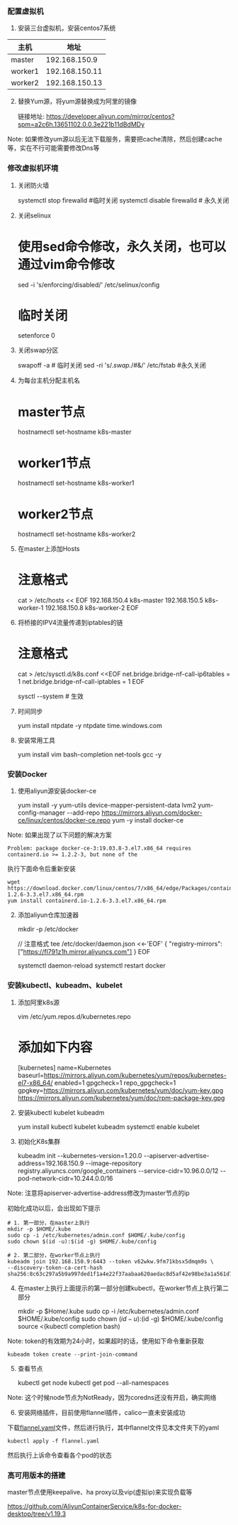 ### 配置虚拟机

1. 安装三台虚拟机，安装centos7系统

主机 | 地址
---|---
master | 192.168.150.9
worker1 | 192.168.150.11
worker2 | 192.168.150.13

2. 替换Yum源，将yum源替换成为阿里的镜像


    链接地址: https://developer.aliyun.com/mirror/centos?spm=a2c6h.13651102.0.0.3e221b11dBdMDy

Note: 如果修改yum源以后无法下载服务，需要把cache清除，然后创建cache等，实在不行可能需要修改Dns等

### 修改虚拟机环境

1. 关闭防火墙


    systemctl stop firewalld #临时关闭 
    systemctl disable firewalld # 永久关闭


2. 关闭selinux


    # 使用sed命令修改，永久关闭，也可以通过vim命令修改
    sed -i 's/enforcing/disabled/' /etc/selinux/config
    # 临时关闭
    setenforce 0


3. 关闭swap分区

    
    swapoff -a # 临时关闭
    sed -ri 's/.*swap.*/#&/' /etc/fstab #永久关闭


4. 为每台主机分配主机名


    # master节点
    hostnamectl set-hostname k8s-master
    # worker1节点
    hostnamectl set-hostname k8s-worker1
    # worker2节点
    hostnamectl set-hostname k8s-worker2


5. 在master上添加Hosts

    
    # 注意格式
    cat > /etc/hosts << EOF
    192.168.150.4 k8s-master
    192.168.150.5 k8s-worker-1
    192.168.150.8 k8s-worker-2
    EOF


6. 将桥接的IPV4流量传递到iptables的链

    
    # 注意格式
    cat > /etc/sysctl.d/k8s.conf <<EOF
    net.bridge.bridge-nf-call-ip6tables = 1
    net.bridge.bridge-nf-call-iptables = 1
    EOF

    sysctl --system # 生效


7. 时间同步

    
    yum install ntpdate -y
    ntpdate time.windows.com


8. 安装常用工具


    yum install vim bash-completion net-tools gcc -y


### 安装Docker

1. 使用aliyun源安装docker-ce


    yum install -y yum-utils device-mapper-persistent-data lvm2
    yum-config-manager --add-repo https://mirrors.aliyun.com/docker-ce/linux/centos/docker-ce.repo
    yum -y install docker-ce


Note: 如果出现了以下问题的解决方案

    Problem: package docker-ce-3:19.03.8-3.el7.x86_64 requires containerd.io >= 1.2.2-3, but none of the 

执行下面命令后重新安装
    
    wget https://download.docker.com/linux/centos/7/x86_64/edge/Packages/containerd.io-1.2.6-3.3.el7.x86_64.rpm
    yum install containerd.io-1.2.6-3.3.el7.x86_64.rpm


2. 添加aliyun仓库加速器

    
    mkdir -p /etc/docker

    // 注意格式
    tee /etc/docker/daemon.json <<-'EOF'
    {
      "registry-mirrors": ["https://fl791z1h.mirror.aliyuncs.com"]
    }
    EOF

    systemctl daemon-reload
    systemctl restart docker


### 安装kubectl、kubeadm、kubelet

1. 添加阿里k8s源

    
    vim /etc/yum.repos.d/kubernetes.repo
    # 添加如下内容
    [kubernetes]
    name=Kubernetes
    baseurl=https://mirrors.aliyun.com/kubernetes/yum/repos/kubernetes-el7-x86_64/
    enabled=1
    gpgcheck=1
    repo_gpgcheck=1
    gpgkey=https://mirrors.aliyun.com/kubernetes/yum/doc/yum-key.gpg https://mirrors.aliyun.com/kubernetes/yum/doc/rpm-package-key.gpg
    

2. 安装kubectl kubelet kubeadm

    
    yum install kubectl kubelet kubeadm
    systemctl enable kubelet


3. 初始化K8s集群

    
    kubeadm init --kubernetes-version=1.20.0  --apiserver-advertise-address=192.168.150.9   --image-repository registry.aliyuncs.com/google_containers  --service-cidr=10.96.0.0/12 --pod-network-cidr=10.244.0.0/16

Note: 注意将apiserver-advertise-address修改为master节点的ip

初始化成功以后，会出现如下提示

    # 1. 第一部分，在master上执行
    mkdir -p $HOME/.kube
    sudo cp -i /etc/kubernetes/admin.conf $HOME/.kube/config
    sudo chown $(id -u):$(id -g) $HOME/.kube/config

    # 2. 第二部分，在worker节点上执行
    kubeadm join 192.168.150.9:6443 --token v62wkw.9fm71kbsx5dmqm9s \
    --discovery-token-ca-cert-hash sha256:8c63c297a5b9a997ded1f1a4e22f37aabaa620aedac8d5af42e98be3a1a561d7


4. 在master上执行上面提示的第一部分创建kubectl，在worker节点上执行第二部分
   

    mkdir -p $Home/.kube
    sudo cp -i /etc/kubernetes/admin.conf $HOME/.kube/config
    sudo chown $(id -u):$(id -g) $HOME/.kube/config
    source <(kubectl completion bash)


Note: token的有效期为24小时，如果超时的话，使用如下命令重新获取

    kubeadm token create --print-join-command


5. 查看节点


    kubectl get node
    kubectl get pod --all-namespaces

Note: 这个时候node节点为NotReady，因为coredns还没有开启，确实网络


6. 安装网络插件，目前使用flannel插件，calico一直未安装成功

下载[flannel.yaml](Config/flannel.yaml)文件，然后进行执行，其中flannel文件见本文件夹下的yaml
    
    kubectl apply -f flannel.yaml

然后执行上诉命令查看各个pod的状态


### 高可用版本的搭建

master节点使用keepalive、ha proxy以及vip(虚拟ip)来实现负载等

https://github.com/AliyunContainerService/k8s-for-docker-desktop/tree/v1.19.3

